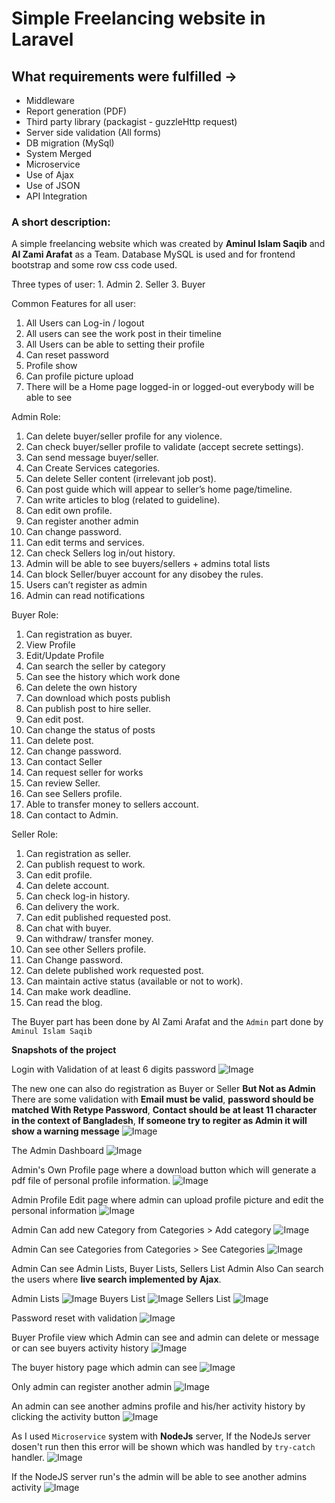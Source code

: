 # Simple Freelancing website in Laravel


## What requirements were fulfilled -> 

- Middleware
- Report generation (PDF)
- Third party library (packagist - guzzleHttp request)
- Server side validation (All forms)
- DB migration (MySql)
- System Merged
- Microservice
- Use of Ajax
- Use of JSON
- API Integration


### A short description:

A simple freelancing website which was created by **Aminul Islam Saqib** and **Al Zami Arafat** as a Team.
Database MySQL is used and for frontend bootstrap and some row css code used.

Three types of user: 1. Admin    2. Seller   3. Buyer


Common Features for all user:
1.	All Users can Log-in / logout
2.	All users can see the work post in their timeline
3.	All Users can be able to setting their profile
4.	Can reset password
5.	Profile show
6.	Can profile picture upload
7.	There will be a Home page logged-in or logged-out everybody will be able to see


Admin Role:
1.	Can delete buyer/seller profile for any violence.
2.	Can check buyer/seller profile to validate (accept secrete settings).
3.	Can send message buyer/seller.
4.	Can Create Services categories.
5.	Can delete Seller content (irrelevant job post).
6.	Can post guide which will appear to seller’s home page/timeline.
7.	Can write articles to blog (related to guideline).
8.	Can edit own profile.
9.	Can register another admin
10.	Can change password.
11.	Can edit terms and services.
12.	Can check Sellers log in/out history.
13.	Admin will be able to see buyers/sellers + admins total lists
14.	Can block Seller/buyer account for any disobey the rules.
15.	Users can’t register as admin
16.	Admin can read notifications

Buyer Role:
1.	Can registration as buyer.
2.	View Profile
3.	Edit/Update Profile
4.	Can search the seller by category 
5.	Can see the history which work done 
6.	Can delete the own history
7.	Can download which posts publish 
8.	Can publish post to hire seller.
9.	Can edit post.
10.	Can change the status of posts
11.	Can delete post.
12.	Can change password.
13.	Can contact Seller
14.	Can request seller for works
15.	Can review Seller.
16.	Can see Sellers profile.
17.	Able to transfer money to sellers account.
18.	Can contact to Admin.

Seller Role:
1.	Can registration as seller.
2.	Can publish request to work.
3.	Can edit profile.
4.	Can delete account.
5.	Can check log-in history.
6.	Can delivery the work.
7.	Can edit published requested post.
8.	Can chat with buyer.
9.	Can withdraw/ transfer money.
10.	Can see other Sellers profile.
11.	Can Change password.
12.	Can delete published work requested post.
13.	Can maintain active status (available or not to work).
14.	Can make work deadline.
15.	Can read the blog.


The Buyer part has been done by Al Zami Arafat and the `Admin` part done by `Aminul Islam Saqib`

**Snapshots of the project**


Login with Validation of at least 6 digits password
![Image](./snapshots/Login.png "Login page")

The new one can also do  registration as Buyer or Seller **But Not as Admin**
There are some validation with **Email must be valid**, **password should be matched With Retype Password**, **Contact should be at least 11 character in the context of Bangladesh**, **If someone try to regiter as Admin it will show a warning message**
![Image](./snapshots/Registration.png)


The Admin Dashboard
![Image](./snapshots/saqib-Dashboard.png)

Admin's Own Profile page where a download button which will generate a pdf file of personal profile information.
![Image](./snapshots/saqib-Profile.png)

Admin Profile Edit page where admin can upload profile picture and edit the personal information
![Image](./snapshots/saqib-Edit-Profile.png)

Admin Can add new Category from Categories > Add category
![Image](./snapshots/saqib-Category-Add.png)

Admin Can see Categories from Categories > See Categories
![Image](./snapshots/saqib-Categories.png)

Admin Can see Admin Lists, Buyer Lists, Sellers List
Admin Also Can search the users where **live search implemented by Ajax**.

Admin Lists
![Image](./snapshots/saqib-Admins-List.png)
Buyers List
![Image](./snapshots/saqib-Buyer-List.png)
Sellers List
![Image](./snapshots/saqib-Seller-List.png)

Password reset with validation
![Image](./snapshots/saqib-Reset-password.png)

Buyer Profile view which Admin can see and admin can delete or message or can see buyers activity history
![Image](./snapshots/buyer-Profile.png)

The buyer history page which admin can see
![Image](./snapshots/buyer-History.png)

Only admin can register another admin 
![Image](./snapshots/saqib-Add-Admin.png)

An admin can see another admins profile and his/her activity history by clicking the activity button
![Image](./snapshots/admin-Profile.png)


As I used `Microservice` system with **NodeJs** server, If the NodeJs server dosen't run then this error will be shown which was handled by `try-catch` handler.
![Image](./snapshots/saqib-Activity.png)

If the NodeJS server run's the admin will be able to see another admins activity
![Image](./snapshots/saqib-History.png)





